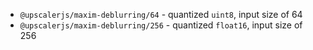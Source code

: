 - `@upscalerjs/maxim-deblurring/64` - quantized `uint8`, input size of 64
- `@upscalerjs/maxim-deblurring/256` - quantized `float16`, input size of 256
